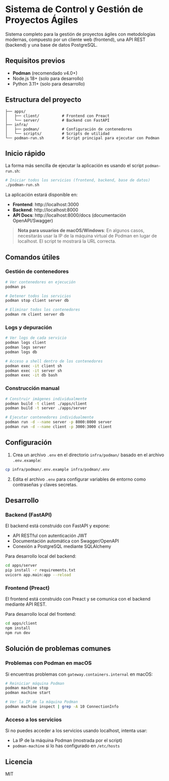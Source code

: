# Sistema de Control y Gestión de Proyectos Ágiles

Sistema completo para la gestión de proyectos ágiles con metodologías modernas, compuesto por un cliente web (frontend), una API REST (backend) y una base de datos PostgreSQL.

## Requisitos previos

- **Podman** (recomendado v4.0+)
- Node.js 18+ (solo para desarrollo)
- Python 3.11+ (solo para desarrollo)

## Estructura del proyecto

```
├── apps/
│   ├── client/          # Frontend con Preact
│   └── server/          # Backend con FastAPI
├── infra/
│   ├── podman/          # Configuración de contenedores
│   └── scripts/         # Scripts de utilidad
└── podman-run.sh        # Script principal para ejecutar con Podman
```

## Inicio rápido

La forma más sencilla de ejecutar la aplicación es usando el script `podman-run.sh`:

```bash
# Iniciar todos los servicios (frontend, backend, base de datos)
./podman-run.sh
```

La aplicación estará disponible en:

- **Frontend**: http://localhost:3000
- **Backend**: http://localhost:8000
- **API Docs**: http://localhost:8000/docs (documentación OpenAPI/Swagger)

> **Nota para usuarios de macOS/Windows**: En algunos casos, necesitarás usar la IP de la máquina virtual de Podman en lugar de localhost. El script te mostrará la URL correcta.

## Comandos útiles

### Gestión de contenedores

```bash
# Ver contenedores en ejecución
podman ps

# Detener todos los servicios
podman stop client server db

# Eliminar todos los contenedores
podman rm client server db
```

### Logs y depuración

```bash
# Ver logs de cada servicio
podman logs client
podman logs server
podman logs db

# Acceso a shell dentro de los contenedores
podman exec -it client sh
podman exec -it server sh
podman exec -it db bash
```

### Construcción manual

```bash
# Construir imágenes individualmente
podman build -t client ./apps/client
podman build -t server ./apps/server

# Ejecutar contenedores individualmente
podman run -d --name server -p 8000:8000 server
podman run -d --name client -p 3000:3000 client
```

## Configuración

1. Crea un archivo `.env` en el directorio `infra/podman/` basado en el archivo `.env.example`:

```bash
cp infra/podman/.env.example infra/podman/.env
```

2. Edita el archivo `.env` para configurar variables de entorno como contraseñas y claves secretas.

## Desarrollo

### Backend (FastAPI)

El backend está construido con FastAPI y expone:
- API RESTful con autenticación JWT
- Documentación automática con Swagger/OpenAPI
- Conexión a PostgreSQL mediante SQLAlchemy

Para desarrollo local del backend:

```bash
cd apps/server
pip install -r requirements.txt
uvicorn app.main:app --reload
```

### Frontend (Preact)

El frontend está construido con Preact y se comunica con el backend mediante API REST.

Para desarrollo local del frontend:

```bash
cd apps/client
npm install
npm run dev
```

## Solución de problemas comunes

### Problemas con Podman en macOS

Si encuentras problemas con `gateway.containers.internal` en macOS:

```bash
# Reiniciar máquina Podman
podman machine stop
podman machine start

# Ver la IP de la máquina Podman
podman machine inspect | grep -A 10 ConnectionInfo
```

### Acceso a los servicios

Si no puedes acceder a los servicios usando localhost, intenta usar:
- La IP de la máquina Podman (mostrada por el script)
- `podman-machine` si lo has configurado en `/etc/hosts`

## Licencia

MIT